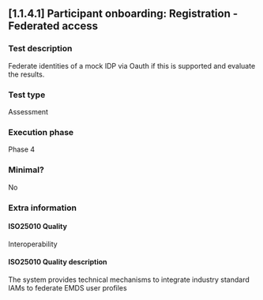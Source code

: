 
## [1.1.4.1] Participant onboarding: Registration - Federated access
 
### Test description
Federate identities of a mock IDP via Oauth if this is supported and evaluate the results.
 
### Test type
Assessment
 
### Execution phase
Phase 4
 
### Minimal?
No
 
### Extra information
#### ISO25010 Quality
Interoperability
#### ISO25010 Quality description
The system provides technical mechanisms to integrate industry standard IAMs to federate EMDS user profiles
    